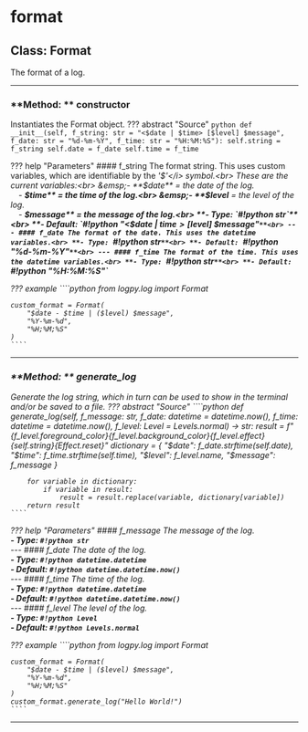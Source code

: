 # format
## **Class:** Format
The format of a log.

---

### **Method: ** constructor
Instantiates the Format object.
??? abstract "Source"
    ````python
    def __init__(self, f_string: str = "<$date | $time> [$level] $message", f_date: str = "%d-%m-%Y",
                 f_time: str = "%H:%M:%S"):
        self.string = f_string
        self.date = f_date
        self.time = f_time
    ````

??? help "Parameters"
    #### f_string
    The format string. This uses custom variables, which are identifiable by the <i>'$'</i> symbol.<br>
    These are the current variables:<br>
    &emsp;- **$date** = the date of the log.<br>
    &emsp;- **$time** = the time of the log.<br>
    &emsp;- **$level** = the level of the log.<br>
    &emsp;- **$message** = the message of the log.<br>
    **- Type: `#!python str`**<br>
    **- Default: `#!python "<$date | $time> [$level] $message"`**<br>
    ---
    #### f_date
    The format of the date. This uses the datetime variables.<br>
    **- Type: `#!python str`**<br>
    **- Default: `#!python "%d-%m-%Y"`**<br>
    ---
    #### f_time
    The format of the time. This uses the datetime variables.<br>
    **- Type: `#!python str`**<br>
    **- Default: `#!python "%H:%M:%S"`**<br>

??? example
    ````python
    from logpy.log import Format
    
    custom_format = Format(
        "$date - $time | ($level) $message",
        "%Y-%m-%d",
        "%H;%M;%S"
    )
    ````
---
### **Method: ** generate_log
Generate the log string, which in turn can be used to show in the terminal and/or be saved to a file.
??? abstract "Source"
    ````python
    def generate_log(self, f_message: str, f_date: datetime = datetime.now(),
                     f_time: datetime = datetime.now(), f_level: Level = Levels.normal) -> str:
        result = f"{f_level.foreground_color}{f_level.background_color}{f_level.effect}{self.string}{Effect.reset}"
        dictionary = {
            "$date": f_date.strftime(self.date),
            "$time": f_time.strftime(self.time),
            "$level": f_level.name,
            "$message": f_message
        }

        for variable in dictionary:
            if variable in result:
                result = result.replace(variable, dictionary[variable])
        return result
    ````

??? help "Parameters"
    #### f_message
    The message of the log.<br>
    **- Type: `#!python str`**<br>
    ---
    #### f_date
    The date of the log.<br>
    **- Type: `#!python datetime.datetime`**<br>
    **- Default: `#!python datetime.datetime.now()`**<br>
    ---
    #### f_time
    The time of the log.<br>
    **- Type: `#!python datetime.datetime`**<br>
    **- Default: `#!python datetime.datetime.now()`**<br>
    ---
    #### f_level
    The level of the log.<br>
    **- Type: `#!python Level`**<br>
    **- Default: `#!python Levels.normal`**<br>

??? example
    ````python
    from logpy.log import Format
    
    custom_format = Format(
        "$date - $time | ($level) $message",
        "%Y-%m-%d",
        "%H;%M;%S"
    )
    custom_format.generate_log("Hello World!")
    ````
---
